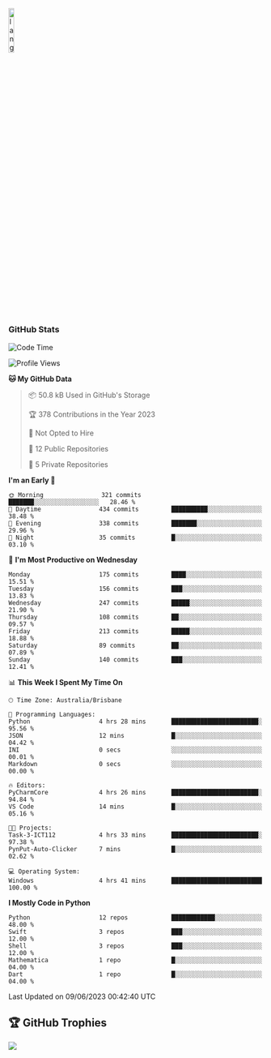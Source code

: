 <p align="left"><img width=15%" src="https://github.com/alansmathew/alansmathew/raw/master/lang.gif" alt="lang image here" /></p>

# <h3 align="left">GitHub Stats</h3>

<!--START_SECTION:waka-->
![Code Time](http://img.shields.io/badge/Code%20Time-229%20hrs%2015%20mins-blue)

![Profile Views](http://img.shields.io/badge/Profile%20Views-0-blue)

**🐱 My GitHub Data** 

> 📦 50.8 kB Used in GitHub's Storage 
 > 
> 🏆 378 Contributions in the Year 2023
 > 
> 🚫 Not Opted to Hire
 > 
> 📜 12 Public Repositories 
 > 
> 🔑 5 Private Repositories 
 > 
**I'm an Early 🐤** 

```text
🌞 Morning                321 commits         ███████░░░░░░░░░░░░░░░░░░   28.46 % 
🌆 Daytime                434 commits         ██████████░░░░░░░░░░░░░░░   38.48 % 
🌃 Evening                338 commits         ███████░░░░░░░░░░░░░░░░░░   29.96 % 
🌙 Night                  35 commits          █░░░░░░░░░░░░░░░░░░░░░░░░   03.10 % 
```
📅 **I'm Most Productive on Wednesday** 

```text
Monday                   175 commits         ████░░░░░░░░░░░░░░░░░░░░░   15.51 % 
Tuesday                  156 commits         ███░░░░░░░░░░░░░░░░░░░░░░   13.83 % 
Wednesday                247 commits         █████░░░░░░░░░░░░░░░░░░░░   21.90 % 
Thursday                 108 commits         ██░░░░░░░░░░░░░░░░░░░░░░░   09.57 % 
Friday                   213 commits         █████░░░░░░░░░░░░░░░░░░░░   18.88 % 
Saturday                 89 commits          ██░░░░░░░░░░░░░░░░░░░░░░░   07.89 % 
Sunday                   140 commits         ███░░░░░░░░░░░░░░░░░░░░░░   12.41 % 
```


📊 **This Week I Spent My Time On** 

```text
🕑︎ Time Zone: Australia/Brisbane

💬 Programming Languages: 
Python                   4 hrs 28 mins       ████████████████████████░   95.56 % 
JSON                     12 mins             █░░░░░░░░░░░░░░░░░░░░░░░░   04.42 % 
INI                      0 secs              ░░░░░░░░░░░░░░░░░░░░░░░░░   00.01 % 
Markdown                 0 secs              ░░░░░░░░░░░░░░░░░░░░░░░░░   00.00 % 

🔥 Editors: 
PyCharmCore              4 hrs 26 mins       ████████████████████████░   94.84 % 
VS Code                  14 mins             █░░░░░░░░░░░░░░░░░░░░░░░░   05.16 % 

🐱‍💻 Projects: 
Task-3-ICT112            4 hrs 33 mins       ████████████████████████░   97.38 % 
PynPut-Auto-Clicker      7 mins              █░░░░░░░░░░░░░░░░░░░░░░░░   02.62 % 

💻 Operating System: 
Windows                  4 hrs 41 mins       █████████████████████████   100.00 % 
```

**I Mostly Code in Python** 

```text
Python                   12 repos            ████████████░░░░░░░░░░░░░   48.00 % 
Swift                    3 repos             ███░░░░░░░░░░░░░░░░░░░░░░   12.00 % 
Shell                    3 repos             ███░░░░░░░░░░░░░░░░░░░░░░   12.00 % 
Mathematica              1 repo              █░░░░░░░░░░░░░░░░░░░░░░░░   04.00 % 
Dart                     1 repo              █░░░░░░░░░░░░░░░░░░░░░░░░   04.00 % 
```




 Last Updated on 09/06/2023 00:42:40 UTC
<!--END_SECTION:waka-->

## 🏆 GitHub Trophies

![](https://github-profile-trophy.vercel.app/?username=samh06&theme=discord&no-frame=true&no-bg=false&margin-w=4)
